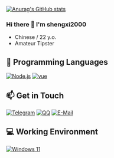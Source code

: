 <!--
**shengxi2000/shengxi2000** is a ✨ _special_ ✨ repository because its `README.md` (this file) appears on your GitHub profile.

Here are some ideas to get you started:

- 🔭 I’m currently working on ...
- 🌱 I’m currently learning ...
- 👯 I’m looking to collaborate on ...
- 🤔 I’m looking for help with ...
- 💬 Ask me about ...
- 📫 How to reach me: ...
- 😄 Pronouns: ...
- ⚡ Fun fact: ...
  -->

[![Anurag's GitHub stats](https://github-readme-stats.vercel.app/api?username=YueHua46)](https://github.com/anuraghazra/github-readme-stats)

### Hi there 👋 I'm shengxi2000

<!-- <img align="right" src="https://github-readme-stats.vercel.app/api/top-langs?username=shengxi2000&hide_border=true&title_color=000&layout=compact"> -->

 - Chinese / 22 y.o.
 - Amateur Tipster

## 🌱 Programming Languages
[![Node.js](https://img.shields.io/badge/-Node.js-339933?style=flat-square&logo=Node.js&logoColor=fff)](https://nodejs.org/)
[![vue](https://img.shields.io/badge/-vue-00ADD8?style=flat-square&logo=VUE&logoColor=#3FB27F)](https://go.dev/)

## 📫 Get in Touch

[![Telegram](https://img.shields.io/badge/shengxi2000-3db6f1?style=flat-square&logo=Telegram&logoColor=2ca5e0)](https://t.me/shengxi2000)
[![QQ](https://img.shields.io/badge/2766274062-4ab7f5?style=flat-square&logo=tencentqq)](http://wpa.qq.com/msgrd?v=3&uin=2962952929&site=qq&menu=yes)
[![E-Mail](https://img.shields.io/badge/-shengxi_2000@outlook.com-168de2?style=flat-square&logo=gmail&logoColor=white&labelColor=168de2)](mailto:shengxi_2000@outlook.com)

## 💻 Working Environment

[![Windows 11](https://img.shields.io/badge/Windows%2011-00adef?style=flat-square&logo=windows&logoColor=ffffff)](https://learn.microsoft.com/en-us/windows/whats-new/windows-11-overview)
